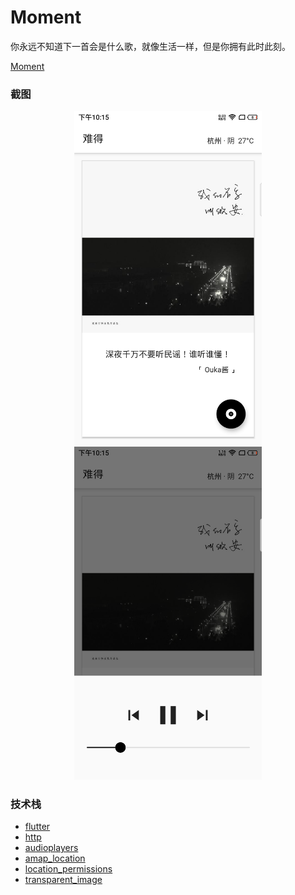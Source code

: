 # Moment

你永远不知道下一首会是什么歌，就像生活一样，但是你拥有此时此刻。

[Moment](https://github.com/izhaoo/flutter_moment/releases)

### 截图

<div align="center">
  <img src="./screenshots/1.png" alt="1" width="300">
  <img src="./screenshots/2.png" alt="2" width="300">
</div>
 
### 技术栈

- [flutter](https://flutter.dev/)
- [http](https://pub.dev/packages/http)
- [audioplayers](https://pub.dev/packages/audioplayers)
- [amap_location](https://pub.dev/packages/amap_location)
- [location_permissions](https://pub.dev/packages/location_permissions)
- [transparent_image](https://pub.dev/packages/transparent_image)

